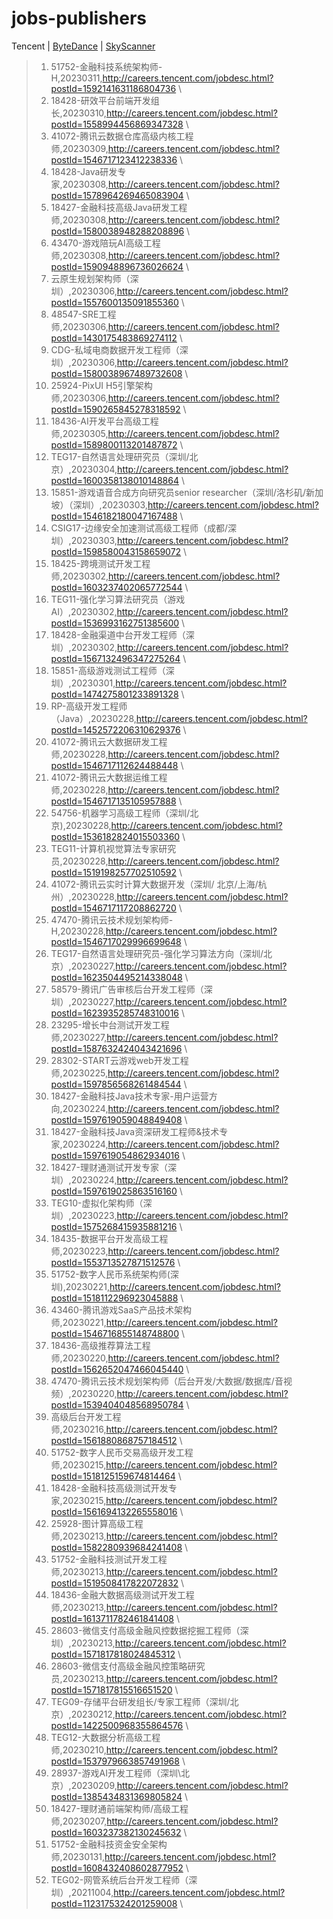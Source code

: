 # jobs-publishers 
Tencent | [ByteDance](ByteDance.md) | [SkyScanner](SkyScanner.md)
>1. 51752-金融科技系统架构师-H,20230311,http://careers.tencent.com/jobdesc.html?postId=1592141631186804736 \ 
>2. 18428-研效平台前端开发组长,20230310,http://careers.tencent.com/jobdesc.html?postId=1558994456869347328 \ 
>3. 41072-腾讯云数据仓库高级内核工程师,20230309,http://careers.tencent.com/jobdesc.html?postId=1546717123412238336 \ 
>4. 18428-Java研发专家,20230308,http://careers.tencent.com/jobdesc.html?postId=1578964269465083904 \ 
>5. 18427-金融科技高级Java研发工程师,20230308,http://careers.tencent.com/jobdesc.html?postId=1580038948288208896 \ 
>6. 43470-游戏陪玩AI高级工程师,20230308,http://careers.tencent.com/jobdesc.html?postId=1590948896736026624 \ 
>7. 云原生规划架构师（深圳）,20230306,http://careers.tencent.com/jobdesc.html?postId=1557600135091855360 \ 
>8. 48547-SRE工程师,20230306,http://careers.tencent.com/jobdesc.html?postId=1430175483869274112 \ 
>9. CDG-私域电商数据开发工程师（深圳）,20230306,http://careers.tencent.com/jobdesc.html?postId=1580038967489732608 \ 
>10. 25924-PixUI H5引擎架构师,20230306,http://careers.tencent.com/jobdesc.html?postId=1590265845278318592 \ 
>11. 18436-AI开发平台高级工程师,20230305,http://careers.tencent.com/jobdesc.html?postId=1589800113201487872 \ 
>12. TEG17-自然语言处理研究员（深圳/北京）,20230304,http://careers.tencent.com/jobdesc.html?postId=1600358138010148864 \ 
>13. 15851-游戏语音合成方向研究员senior researcher（深圳/洛杉矶/新加坡）（深圳）,20230303,http://careers.tencent.com/jobdesc.html?postId=1546182180047167488 \ 
>14. CSIG17-边缘安全加速测试高级工程师（成都/深圳）,20230303,http://careers.tencent.com/jobdesc.html?postId=1598580043158659072 \ 
>15. 18425-跨境测试开发工程师,20230302,http://careers.tencent.com/jobdesc.html?postId=1603237402065772544 \ 
>16. TEG11-强化学习算法研究员（游戏AI）,20230302,http://careers.tencent.com/jobdesc.html?postId=1536993162751385600 \ 
>17. 18428-金融渠道中台开发工程师（深圳）,20230302,http://careers.tencent.com/jobdesc.html?postId=1567132496347275264 \ 
>18. 15851-高级游戏测试工程师（深圳）,20230301,http://careers.tencent.com/jobdesc.html?postId=1474275801233891328 \ 
>19. RP-高级开发工程师（Java）,20230228,http://careers.tencent.com/jobdesc.html?postId=1452572206310629376 \ 
>20. 41072-腾讯云大数据研发工程师,20230228,http://careers.tencent.com/jobdesc.html?postId=1546717112624488448 \ 
>21. 41072-腾讯云大数据运维工程师,20230228,http://careers.tencent.com/jobdesc.html?postId=1546717135105957888 \ 
>22. 54756-机器学习高级工程师（深圳/北京),20230228,http://careers.tencent.com/jobdesc.html?postId=1536182824015503360 \ 
>23. TEG11-计算机视觉算法专家研究员,20230228,http://careers.tencent.com/jobdesc.html?postId=1519198257702510592 \ 
>24. 41072-腾讯云实时计算大数据开发（深圳/ 北京/上海/杭州）,20230228,http://careers.tencent.com/jobdesc.html?postId=1546717117208862720 \ 
>25. 47470-腾讯云技术规划架构师-H,20230228,http://careers.tencent.com/jobdesc.html?postId=1546717029996699648 \ 
>26. TEG17-自然语言处理研究员-强化学习算法方向（深圳/北京）,20230227,http://careers.tencent.com/jobdesc.html?postId=1623504495214338048 \ 
>27. 58579-腾讯广告审核后台开发工程师（深圳）,20230227,http://careers.tencent.com/jobdesc.html?postId=1623935285748310016 \ 
>28. 23295-增长中台测试开发工程师,20230227,http://careers.tencent.com/jobdesc.html?postId=1587632424043421696 \ 
>29. 28302-START云游戏web开发工程师,20230225,http://careers.tencent.com/jobdesc.html?postId=1597856568261484544 \ 
>30. 18427-金融科技Java技术专家-用户运营方向,20230224,http://careers.tencent.com/jobdesc.html?postId=1597619059048849408 \ 
>31. 18427-金融科技Java资深研发工程师&技术专家,20230224,http://careers.tencent.com/jobdesc.html?postId=1597619054862934016 \ 
>32. 18427-理财通测试开发专家（深圳）,20230224,http://careers.tencent.com/jobdesc.html?postId=1597619025863516160 \ 
>33. TEG10-虚拟化架构师（深圳）,20230223,http://careers.tencent.com/jobdesc.html?postId=1575268415935881216 \ 
>34. 18435-数据平台开发高级工程师,20230223,http://careers.tencent.com/jobdesc.html?postId=1553713527871512576 \ 
>35. 51752-数字人民币系统架构师(深圳),20230221,http://careers.tencent.com/jobdesc.html?postId=1518112296923045888 \ 
>36. 43460-腾讯游戏SaaS产品技术架构师,20230221,http://careers.tencent.com/jobdesc.html?postId=1546716855148748800 \ 
>37. 18436-高级推荐算法工程师,20230220,http://careers.tencent.com/jobdesc.html?postId=1562652047466045440 \ 
>38. 47470-腾讯云技术规划架构师（后台开发/大数据/数据库/音视频）,20230220,http://careers.tencent.com/jobdesc.html?postId=1539404048568950784 \ 
>39. 高级后台开发工程师,20230216,http://careers.tencent.com/jobdesc.html?postId=1561880868757184512 \ 
>40. 51752-数字人民币交易高级开发工程师,20230215,http://careers.tencent.com/jobdesc.html?postId=1518125159674814464 \ 
>41. 18428-金融科技高级测试开发专家,20230215,http://careers.tencent.com/jobdesc.html?postId=1561694132265558016 \ 
>42. 25928-图计算高级工程师,20230213,http://careers.tencent.com/jobdesc.html?postId=1582280939684241408 \ 
>43. 51752-金融科技测试开发工程师,20230213,http://careers.tencent.com/jobdesc.html?postId=1519508417822072832 \ 
>44. 18436-金融大数据高级测试开发工程师,20230213,http://careers.tencent.com/jobdesc.html?postId=1613711782461841408 \ 
>45. 28603-微信支付高级金融风控数据挖掘工程师（深圳）,20230213,http://careers.tencent.com/jobdesc.html?postId=1571817818024845312 \ 
>46. 28603-微信支付高级金融风控策略研究员,20230213,http://careers.tencent.com/jobdesc.html?postId=1571817815516651520 \ 
>47. TEG09-存储平台研发组长/专家工程师（深圳/北京）,20230212,http://careers.tencent.com/jobdesc.html?postId=1422500968355864576 \ 
>48. TEG12-大数据分析高级工程师,20230210,http://careers.tencent.com/jobdesc.html?postId=1537979663857491968 \ 
>49. 28937-游戏AI开发工程师（深圳\北京）,20230209,http://careers.tencent.com/jobdesc.html?postId=1385434831369805824 \ 
>50. 18427-理财通前端架构师/高级工程师,20230207,http://careers.tencent.com/jobdesc.html?postId=1603237382130245632 \ 
>51. 51752-金融科技资金安全架构师,20230131,http://careers.tencent.com/jobdesc.html?postId=1608432408602877952 \ 
>52. TEG02-网管系统后台开发工程师（深圳）,20211004,http://careers.tencent.com/jobdesc.html?postId=1123175324201259008 \ 
